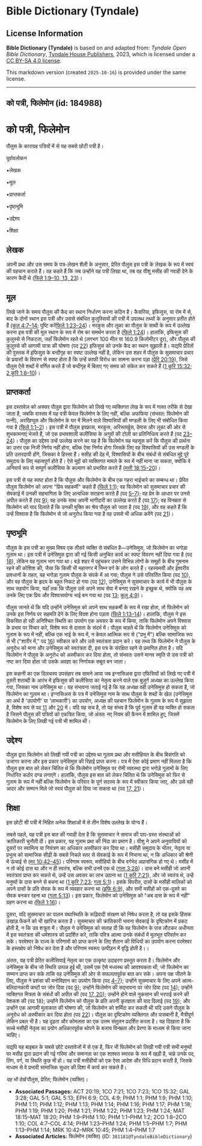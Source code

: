# Bible Dictionary (Tyndale)

## License Information

**Bible Dictionary (Tyndale)** is based on and adapted from: _Tyndale Open Bible Dictionary_, [Tyndale House Publishers](https://tyndaleopenresources.com/), 2023, which is licensed under a [CC BY-SA 4.0 license](https://creativecommons.org/licenses/by-sa/4.0/legalcode.en).

This markdown version (created `2025-10-16`) is provided under the same license.



--------------------------------

## को पत्री, फिलेमोन (id: 184988)

को पत्री, फिलेमोन
=================

पौलुस के काराग्रह पत्रियों में से यह सबसे छोटी पत्री है।

पूर्वावलोकन

•लेखक

•मूल

•प्राप्तकर्ता

•पृष्ठभूमि

•उद्देश्य

•शिक्षा

लेखक
----

अपनी प्रथा और उस समय के पत्र\-लेखन शैली के अनुसार, प्रेरित पौलुस इस पत्री के लेखक के रूप में स्वयं की पहचान कराते हैं। वह कहते हैं कि जब उन्होंने यह पत्री लिखा था, तब वह यीशु मसीह की गवाही देने के कारण कैदी थे ([फिले 1:9–10, 13, 23](https://ref.ly/Phlm1:9-Phlm1:10,Phlm1:13,Phlm1:23))।

मूल
---

लिखे जाने के समय पौलुस की कैद का स्थान निर्धारण करना कठिन है। कैसरिया, इफिसुस, या रोम में से, बाद के दोनों स्थान इस पत्री और उससे संबंधित कुलुस्सियों की पत्री में उपलब्ध तथ्यों के अनुसार प्रतीत होते हैं ([कुल 4:7–14](https://ref.ly/Col4:7-Col4:14); पुष्टि करें[फिले 1:23–24](https://ref.ly/Phlm1:23-Phlm1:24))। मरकुस और लूका का पौलुस के साथी के रूप में उल्लेख करना इस पत्री की मूल स्थान के रूप में रोम का समर्थन करता है ([फिले 1:24](https://ref.ly/Phlm1:24))। हालांकि, इफिसुस की कुलुस्से से निकटता, जहाँ फिलेमोन रहते थे (लगभग 100 मील या 160\.9 किलोमीटर दूर), और पौलुस की कुलुस्से की आगामी यात्रा की घोषणा (पद [22](https://ref.ly/Phlm1:22)) इफिसुस को उनके कैद का स्थान सुझाती है। यद्यपि प्रेरितों की पुस्तक में इफिसुस के बन्दीगृह का स्पष्ट उल्लेख नहीं है, लेकिन उस शहर में पौलुस के सुसमाचार प्रचार के प्रयासों के विवरण से स्पष्ट होता है कि उन्हें काफी विरोध का सामना करना पड़ा ([प्रेरि 20:19](https://ref.ly/Acts20:19)), जिसे पौलुस ऐसे शब्दों में वर्णित करते हैं जो बन्दीगृह में बिताए गए समय को संकेत कर सकते हैं ([1 कुरि 15:32](https://ref.ly/1Cor15:32); [2 कुरि 1:8–10](https://ref.ly/2Cor1:8-2Cor1:10))।

प्राप्तकर्ता
------------

इस दस्तावेज़ को अक्सर पौलुस द्वारा फिलेमोन को लिखे गए व्यक्तिगत लेख के रूप में गलत तरीके से देखा जाता है, जबकि वास्तव में यह पत्री केवल फिलेमोन के लिए नहीं, बल्कि अफफिया (संभवत: फिलेमोन की पत्नी), अरखिप्पुस और फिलेमोन के घर में मिलने वाले विश्वासियों की मण्डली के लिए भी संबोधित किया गया है ([फिले 1:1–2](https://ref.ly/Phlm1:1-Phlm1:2))। इस पत्री में पौलुस इपफ्रास, मरकुस, अरिस्तर्खुस, देमास और लूका की ओर से शुभकामनाएं भेजते हैं, जो एक प्रभावशाली कलीसिया के अगुवों की टोली का प्रतिनिधित्व करते हैं (पद [23–24](https://ref.ly/Phlm1:23-Phlm1:24))। पौलुस का उद्देश्य उन्हें उल्लेख करने का यह है कि फिलेमोन यह महसूस करें कि पौलुस की प्रार्थना का उत्तर एक निजी निर्णय नहीं होगा, बल्कि ऐसा निर्णय होगा जिसके लिए वह विश्वासियों की उस मण्डली के प्रति उत्तरदायी होंगे, जिसका वे हिस्सा हैं। मसीह की देह में, विश्वासियों के बीच संबंधों से संबंधित मुद्दे पूरे समुदाय के लिए महत्वपूर्ण होते हैं। ऐसे मुद्दों को व्यक्तिगत मामले के रूप में नहीं माना जा सकता, क्योंकि वे अनिवार्य रूप से सम्पूर्ण कलीसिया के कल्याण को प्रभावित करते हैं ([मत्ती 18:15–20](https://ref.ly/Matt18:15-Matt18:20))।

इस पत्री से यह स्पष्ट होता है कि पौलुस और फिलेमोन के बीच एक गहरा भाईचारे का सम्बन्ध था। प्रेरित पौलुस फिलेमोन को अपना "प्रिय सहकर्मी" कहते हैं ([फिले 1:1](https://ref.ly/Phlm1:1)); वह फिलेमोन को सुसमाचार प्रचार की सेवकाई में उनकी सहभागिता के लिए अत्यधिक सराहना करते हैं (पद [5–7](https://ref.ly/Phlm1:5-Phlm1:7)); वह प्रेम के आधार पर उनसे अपील करते हैं (पद [9](https://ref.ly/Phlm1:9)); वह उनके साथ अपनी भागीदारी का उल्लेख करते हैं (पद [17](https://ref.ly/Phlm1:17)); वह विनम्रता से फिलेमोन को याद दिलाते हैं कि उनकी मुक्ति का श्रेय पौलुस को जाता है (पद [19](https://ref.ly/Phlm1:19)), और वह कहते हैं कि उन्हें विश्वास है कि फिलेमोन से जो अनुरोध किया गया है वह उससे भी अधिक करेंगे (पद [21](https://ref.ly/Phlm1:21))।

पृष्ठभूमि
---------

पौलुस के इस पत्री का मुख्य विषय एक तीसरे व्यक्ति से संबंधित है—उनेसिमुस, जो फिलेमोन का भगोड़ा गुलाम था। इस पत्री में उनेसिमुस द्वारा की गई किसी अनुचित कार्य का स्पष्ट विवरण नहीं दिया गया है (पद [18](https://ref.ly/Phlm1:18)), लेकिन वह गुलाम भाग गया था। बड़े शहर में पहुंचकर उसने विभिन्न लोगों के समूहों के बीच गुमनाम रहने की कोशिश की, जैसा कि किसी भी महानगर में निम्न वर्ग के लोग करते हैं। रहस्यमयी और ईश्वरीय प्रावधानों के तहत, यह भगोड़ा गुलाम पौलुस के संपर्क में आ गया; पौलुस ने उसे परिवर्तित किया (पद [10](https://ref.ly/Phlm1:10)), और वह पौलुस के हृदय के बहुत निकट हो गया (पद [12](https://ref.ly/Phlm1:12)), उनेसिमुस ने सुसमाचार के कार्य में भी पौलुस के साथ सहयोग किया, यहाँ तक कि पौलुस उसे अपने साथ सेवा में बनाए रखने के इच्छुक थे, क्योंकि वह अब उनके लिए एक प्रिय और विश्वासयोग्य भाई बन गया था (पद [13](https://ref.ly/Phlm1:13); [कुलु 4:9](https://ref.ly/Col4:9))।

पौलुस जानते थें कि यदि उन्होंने उनेसिमुस को अपने साथ सहकर्मी के रूप में रखा होता, तो फिलेमोन को उनके इस निर्णय पर सहमति देने के लिए विवश होना पड़ता ([फिले 1:13–14](https://ref.ly/Phlm1:13-Phlm1:14))। हालांकि, पौलुस ने इस विकसित हो रही अनिश्चित स्थिति का उपयोग एक अवसर के रूप में किया, ताकि फिलेमोन अपने विश्वास के प्रभाव पर विचार करे, विशेष रूप से दासता के संदर्भ में। पौलुस चाहते थें कि फिलेमोन उनेसिमुस को गुलाम के रूप में नहीं, बल्कि एक भाई के रूप में, न केवल आत्मिक रूप से ("प्रभु में") बल्कि सामाजिक रूप से भी ("शारीर में," पद [16](https://ref.ly/Phlm1:16)) स्वीकार करे और उसे स्वतंत्रता प्रदान करे। यह तथ्य कि फिलेमोन ने पौलुस के अनुरोध को माना और उनेसिमुस को स्वतंत्रता दी, इस पत्र के संरक्षित रहने से प्रमाणित होता है। यदि फिलेमोन ने पौलुस के अनुरोध को अस्वीकार कर दिया होता, तो संभवतः उसने मानव स्मृति से उस पत्री को नष्ट कर दिया होता जो उसके अवज्ञा का निर्णायक सबूत बन जाता।

इस कहानी का एक दिलचस्प उपसंहार तब सामने आया जब इग्नासिअस द्वारा एफिसियों को लिखे गए पत्री में दूसरी शताब्दी के आरंभ में इफिसुस की कलीसिया का नेतृत्व करने वाले एक बुज़ुर्ग अध्यक्ष का उल्लेख किया गया, जिसका नाम उनेसिमुस था। यह संभावना जताई गई है कि यह अध्यक्ष वही उनेसिमुस हो सकता है, जो फिलेमोन का गुलाम था। इग्नासिअस के पत्र में उनेसिमुस नाम के साथ पौलुस के शब्दों के खेल (उनेसिमुस का अर्थ है 'उपयोगी' या 'लाभकारी') का उपयोग, अध्यक्ष की पहचान फिलेमोन के गुलाम के रूप में सुझाता है, विशेष रूप से पद [11](https://ref.ly/Phlm1:11) और [20](https://ref.ly/Phlm1:20) में। यदि यह सच है, तो यह संभव है कि पूर्व गुलाम ही वह व्यक्ति हो सकता है जिसने पौलुस की पत्रियों को एकत्रित किया, जो अंततः नए नियम की कैनन में शामिल हुए, जिसमें फिलेमोन के लिए लिखी गई पत्री भी शामिल थी।

उद्देश्य
--------

पौलुस द्वारा फिलेमोन को लिखी गयी पत्री का उद्देश्य था गुलाम प्रथा और मसीहियत के बीच बिसंगति को उजागर करना और इस प्रकार उनेसिमुस की रिहाई प्राप्त करना। पत्र में ऐसा कोई प्रमाण नहीं मिलता है कि पौलुस इस बात को लेकर चिंतित थे कि फिलेमोन उनेसिमुस पर रोमी व्यवस्था द्वारा भगोड़े गुलामों के लिए निर्धारित कठोर दण्ड लगाएंगे। हालांकि, पौलुस इस बात को लेकर चिंतित थे कि उनेसिमुस को फिर से गुलाम के रूप में नहीं बल्कि फिलेमोन के परिवार के पूर्ण सदस्य के रूप में स्वीकार किया जाए, और उसे वही आदर और सम्मान मिले जो स्वयं पौलुस को दिया जा सकता था (पद [17, 21](https://ref.ly/Phlm1:17,Phlm1:21))।

शिक्षा
------

इस छोटी सी पत्री में निहित अनेक शिक्षाओं में से तीन विशेष उल्लेख के योग्य हैं।

सबसे पहले, यह पत्री इस बात की गवाही देता है कि सुसमाचार ने समाज की पाप\-ग्रस्त संस्थाओं को क्रांतिकारी चुनौती दी। इस प्रकार, यह गुलाम प्रथा की निंदा का प्रमाण है। यीशु ने अपने अनुयायियों को दूसरों पर स्वामित्व या नियंत्रण का अधिकार अस्वीकार कर दिया था। मसीही समुदाय के भीतर, नेतृत्व या प्रभुत्व को सामाजिक सीढ़ी के सबसे निचले स्तर से सेवकाई के रूप में निभाना था, न कि अधिकार की श्रेणी में ऊंचाई से ([मर 10:42–45](https://ref.ly/Mark10:42-Mark10:45))। परिणाम स्वरूप, मसीहियों के बीच वर्गभेद अप्रासंगिक हो गए थे। मसीह में न तो कोई दास था और न ही स्वतंत्र, बल्कि सभी उनमें एक थे ([गला 3:28](https://ref.ly/Gal3:28))। दास बने मसीही जो अपनी स्वतंत्रता प्राप्त कर सकते थे, उन्हें उस अवसर का लाभ उठाना था ([1 कुरि 7:21](https://ref.ly/1Cor7:21)), और जो स्वतंत्र थे, उन्हें मनुष्यों के दास बनने से बचना था ([1 कुरि 7:23](https://ref.ly/1Cor7:23); [गला 5:1](https://ref.ly/Gal5:1))। इसके विपरीत, दासों के मसीही मालिकों को अपने दासों के प्रति सेवक के रूप में व्यवहार करना था ([इफि 6:9](https://ref.ly/Eph6:9)), और सभी मसीहों को एक\-दूसरे का सेवक बनकर रहना था ([गला 5:13](https://ref.ly/Gal5:13))। इस प्रकार, फिलेमोन को उनेसिमुस को "अब दास के रूप में नहीं" ग्रहण करना था ([फिले 1:16](https://ref.ly/Phlm1:16))।

दूसरा, यदि सुसमाचार का पालन यथास्थिति के रूढ़िवादी संरक्षण को निषेध करता है, तो यह इसके हिंसक उखाड़ फेंकने को भी खारिज करता है। सुसमाचार की क्रांतिकारी भावना सेवकाई के दृष्टिकोण में प्रकट होती है, न कि उग्र शत्रुता में। पौलुस ने उनेसिमुस को सलाह दी कि वह फिलेमोन के पास लौटकर अधीनता में इस स्वतंत्रता की धर्मशास्त्र को प्रदर्शित करे, ताकि पवित्र आत्मा उनके संबंधों में मूलभूत परिवर्तन कर सके। परमेश्वर के राज्य के परिणामों को प्राप्त करने के लिए शैतान की विधियों का उपयोग करना परमेश्वर के हस्तक्षेप को निषेध कर देता है और परिणाम स्वरूप उत्पीड़न में वृद्धि होती है।।

अंततः, यह पत्री प्रेरित कलीसियाई नेतृत्व का एक उत्कृष्ट उदाहरण प्रस्तुत करता है। फिलेमोन और उनेसिमुस के बीच जो स्थिति उत्पन्न हुई थी, उसमें एक ऐसे मध्यस्थ की आवश्यकता थी, जो फिलेमोन का सम्मान प्राप्त कर सके ताकि वह उनेसिमुस की ओर से सफलतापूर्वक बात कर सके। अपना पक्ष जीतने के लिए, पौलुस ने प्रशंसा की मनोविज्ञान का उपयोग किया (पद [4–7](https://ref.ly/Phlm1:4-Phlm1:7)); उन्होंने सुसमाचार के लिए अपने आत्म\-बलिदानकारी कष्टों पर जोर दिया (पद [9](https://ref.ly/Phlm1:9)); उन्होंने फिलेमोन की सद्भावना पर जोर दिया (पद [14](https://ref.ly/Phlm1:14)); उन्होंने व्यक्तिगत मित्रता के संबंधों की अपील की (पद [17, 20](https://ref.ly/Phlm1:17,Phlm1:20)); उन्होंने होने वाले नुकसान की भरपाई करने की पेशकश की (पद 18\); उन्होंने फिलेमोन को पौलुस के प्रति अपनी कृतज्ञता की याद दिलाई (पद [19](https://ref.ly/Phlm1:19)); और उन्होंने एक आगामी मुलाकात की घोषणा की, जो फिलेमोन को शर्मिंदा कर सकती थी यदि उसने पौलुस के अनुरोध को अस्वीकार कर दिया होता (पद [22](https://ref.ly/Phlm1:22))। पौलुस का दृष्टिकोण व्यक्तिगत और पासबानी है, मैत्रीपूर्ण लेकिन प्रबल भी है। यह दृढ़ता और कोमलता का एक उत्तम संतुलन प्रदर्शित करता है। यह दिखाता है कि सच्चे मसीही नेतृत्व का प्रयोग अधिकारपूर्वक थोपने के बजाय विनम्रता और प्रेरणा के माध्यम से किया जाना चाहिए। 

यद्यपि यह बाइबल के सबसे छोटे दस्तावेजों में से एक है, फिर भी फिलेमोन को लिखी गयी पत्री सभी मनुष्यों पर मसीह द्वारा प्रदान की गई गरिमा और समानता का एक शाश्वत स्मारक के रूप में खड़ी है, चाहे उनके पद, लिंग, वर्ग, या स्थिति कुछ भी हो। यह पत्री मसीहीयों को एक ऐसा आदेश और विधि प्रदान करती है, जिसके माध्यम से वे प्रभावी सामाजिक सुधार की दिशा में कार्य कर सकते हैं। 

*यह भी देखें* पौलुस, प्रेरित; फिलेमोन (व्यक्ति)।

* **Associated Passages:** ACT 20:19; 1CO 7:21; 1CO 7:23; 1CO 15:32; GAL 3:28; GAL 5:1; GAL 5:13; EPH 6:9; COL 4:9; PHM 1:1; PHM 1:9; PHM 1:10; PHM 1:11; PHM 1:12; PHM 1:13; PHM 1:14; PHM 1:16; PHM 1:17; PHM 1:18; PHM 1:19; PHM 1:20; PHM 1:21; PHM 1:22; PHM 1:23; PHM 1:24; MAT 18:15–MAT 18:20; PHM 1:9–PHM 1:10; PHM 1:1–PHM 1:2; 2CO 1:8–2CO 1:10; COL 4:7–COL 4:14; PHM 1:23–PHM 1:24; PHM 1:5–PHM 1:7; PHM 1:13–PHM 1:14; MRK 10:42–MRK 10:45; PHM 1:4–PHM 1:7
* **Associated Articles:** फिलेमोन (व्यक्ति) (ID: `381181@TyndaleBibleDictionary`)

